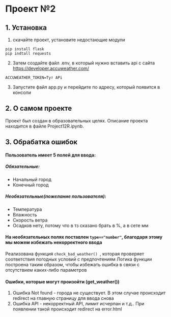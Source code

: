 # Проект №2
## 1. Установка
1. скачайте проект, установите недостающие модули
```
pip install flask
pip indtall requests
```
2. Затем создайте файл .env, в который нужно вставить api с сайта https://developer.accuweather.com/
```
ACCUWEATHER_TOKEN=Тут APi
```
3. Запустите файл app.py и перейдите по адресу, который появится в консоли
## 2. О самом проекте
Проект был создан в образовательных целях. Описание проекта находится в файле Project12R.ipynb.
## 3. Обрабатка ошибок
#### Пользователь имеет 5 полей для ввода:
##### Обязательные: 
- Начальный город
- Конечный город
##### Необязательные(пожелание пользователя):
- Температура
- Влажность
- Скорость ветра
- Осадков нету, потому что в тз сказано брать в %, а в сете мм
#### На необязательных полях поставлен ``type=="number"``, благодаря этому мы можем избежать некорректного ввода
Реализована функция ```check_bad_weather() ```, которая проверяет соответствия погодных условий с предпочтениям
Логика функции построена таким образом, чтобы избежать ошибка в связи с отсутствием каких-либо параметров
#### Ошибки, которые могут произойти (get_weather())
1. Ошибка Not found - города не существует. В этом случае происходит redirect на главную страницу для ввода снова
2. Ошибка API - некорректный API, лимит исчерпан и т.д.. При появлении такой происходит redirect на error.html
  
